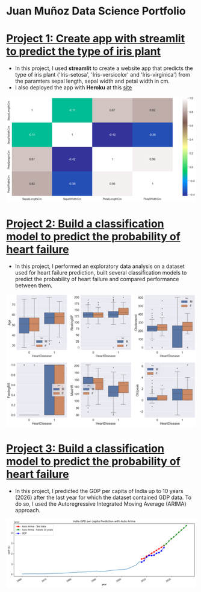 # Juan Muñoz Data Science Portfolio 

# [Project 1: Create app with streamlit to predict the type of iris plant](https://github.com/jkmg/Iris)
* In this project, I used **streamlit** to create a website app that predicts the type of iris plant ('Iris-setosa', 'Iris-versicolor' and 'Iris-virginica') from the paramters sepal length, sepal width and petal width in cm.
* I also deployed the app with **Heroku** at this [site](https://arcane-basin-45402.herokuapp.com/)

![](/images/Iris_correlation_matrix.png)

# [Project 2: Build a classification model to predict the probability of heart failure](https://github.com/jkmg/Heart_Disease_Prediction)
* In this project, I performed an exploratory data analysis on a dataset used for heart failure prediction, built several classification models to predict the probability of heart failure and compared performance between them.  

![](/images/Heart_BoxPlot.png)

# [Project 3: Build a classification model to predict the probability of heart failure](https://github.com/jkmg/Heart_Disease_Prediction)
* In this project, I predicted the GDP per capita of India up to 10 years (2026) after the last year for which the dataset contained GDP data. To do so, I used the Autoregressive Integrated Moving Average (ARIMA) approach.  

![](/images/GDP_ARIMA.png)

